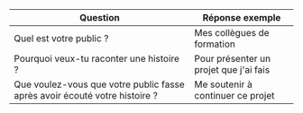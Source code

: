 | Question                                               | Réponse exemple                          |
|--------------------------------------------------------|------------------------------------------|
| Quel est votre public ?                                | Mes collègues de formation                     |
| Pourquoi veux-tu raconter une histoire ?               | Pour présenter un projet que j'ai fais   |
| Que voulez-vous que votre public fasse après avoir écouté votre histoire ? | Me soutenir à continuer ce projet|


